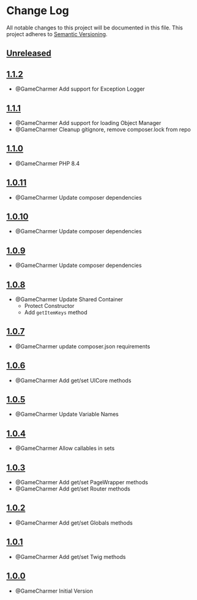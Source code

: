 # Change Log
All notable changes to this project will be documented in this file.
This project adheres to [Semantic Versioning](http://semver.org/).

## [Unreleased](https://github.com/KongHack/Container)



## [1.1.2](https://github.com/KongHack/Container/releases/tag/1.1.2)
- @GameCharmer Add support for Exception Logger



## [1.1.1](https://github.com/KongHack/Container/releases/tag/1.1.1)
- @GameCharmer Add support for loading Object Manager
- @GameCharmer Cleanup gitignore, remove composer.lock from repo



## [1.1.0](https://github.com/KongHack/Container/releases/tag/1.1.0)
- @GameCharmer PHP 8.4



## [1.0.11](https://github.com/KongHack/Container/releases/tag/1.0.11)
- @GameCharmer Update composer dependencies



## [1.0.10](https://github.com/KongHack/Container/releases/tag/1.0.10)
- @GameCharmer Update composer dependencies



## [1.0.9](https://github.com/KongHack/Container/releases/tag/1.0.9)
- @GameCharmer Update composer dependencies



## [1.0.8](https://github.com/KongHack/Container/releases/tag/1.0.8)
- @GameCharmer Update Shared Container
  - Protect Constructor
  - Add `getItemKeys` method



## [1.0.7](https://github.com/KongHack/Container/releases/tag/1.0.7)
- @GameCharmer update composer.json requirements



## [1.0.6](https://github.com/KongHack/Container/releases/tag/1.0.6)
- @GameCharmer Add get/set UICore methods



## [1.0.5](https://github.com/KongHack/Container/releases/tag/1.0.5)
- @GameCharmer Update Variable Names



## [1.0.4](https://github.com/KongHack/Container/releases/tag/1.0.4)
- @GameCharmer Allow callables in sets



## [1.0.3](https://github.com/KongHack/Container/releases/tag/1.0.3)
- @GameCharmer Add get/set PageWrapper methods
- @GameCharmer Add get/set Router methods



## [1.0.2](https://github.com/KongHack/Container/releases/tag/1.0.2)
- @GameCharmer Add get/set Globals methods



## [1.0.1](https://github.com/KongHack/Container/releases/tag/1.0.1)
- @GameCharmer Add get/set Twig methods



## [1.0.0](https://github.com/KongHack/Container/releases/tag/1.0.0)
- @GameCharmer Initial Version



